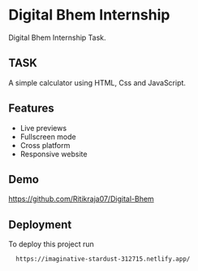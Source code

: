 
# Digital Bhem Internship 

Digital Bhem Internship Task.


## TASK

A simple calculator using HTML, Css and JavaScript.


## Features

- Live previews
- Fullscreen mode
- Cross platform
- Responsive website 


## Demo

https://github.com/Ritikraja07/Digital-Bhem
## Deployment

To deploy this project run

```bash
  https://imaginative-stardust-312715.netlify.app/
```

